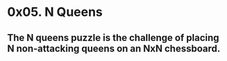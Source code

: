 # 0x05. N Queens
## The N queens puzzle is the challenge of placing N non-attacking queens on an NxN chessboard.
